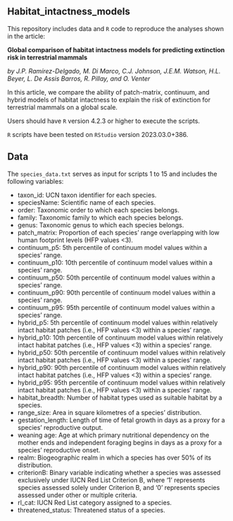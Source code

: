 ## Habitat_intactness_models #



This repository includes data and `R` code to reproduce the analyses shown in the article:

**Global comparison of habitat intactness models for predicting extinction risk in terrestrial mammals**

_by J.P. Ramírez-Delgado, M. Di Marco, C.J. Johnson, J.E.M. Watson, H.L. Beyer, L. De Assis Barros, R. Pillay, and O. Venter_

In this article, we compare the ability of patch-matrix, continuum, and hybrid models of habitat intactness to explain the risk of extinction for terrestrial mammals on a global scale.

Users should have `R` version 4.2.3 or higher to execute the scripts.

`R` scripts have been tested on `RStudio` version 2023.03.0+386.

## Data ##

The `species_data.txt` serves as input for scripts 1 to 15 and includes the following variables:
- taxon_id: UCN taxon identifier for each species.
- speciesName: Scientific name of each species.
- order: Taxonomic order to which each species belongs.
- family: Taxonomic family to which each species belongs.
- genus: Taxonomic genus to which each species belongs.
- patch_matrix: Proportion of each species’ range overlapping with low human footprint levels (HFP values <3).
- continuum_p5: 5th percentile of continuum model values within a species’ range.
- continuum_p10: 10th percentile of continuum model values within a species’ range.
- continuum_p50: 50th percentile of continuum model values within a species’ range.
- continuum_p90: 90th percentile of continuum model values within a species’ range.
- continuum_p95: 95th percentile of continuum model values within a species’ range.
- hybrid_p5: 5th percentile of continuum model values within relatively intact habitat patches (i.e., HFP values <3) within a species’ range.
- hybrid_p10: 10th percentile of continuum model values within relatively intact habitat patches (i.e., HFP values <3) within a species’ range.
- hybrid_p50: 50th percentile of continuum model values within relatively intact habitat patches (i.e., HFP values <3) within a species’ range.
- hybrid_p90: 90th percentile of continuum model values within relatively intact habitat patches (i.e., HFP values <3) within a species’ range.
- hybrid_p95: 95th percentile of continuum model values within relatively intact habitat patches (i.e., HFP values <3) within a species’ range.
- habitat_breadth: Number of habitat types used as suitable habitat by a species.
- range_size: Area in square kilometres of a species’ distribution.
- gestation_length: Length of time of fetal growth in days as a proxy for a species’ reproductive output.
- weaning age: Age at which primary nutritional dependency on the mother ends and independent foraging begins in days as a proxy for a species’ reproductive onset.
- realm: Biogeographic realm in which a species has over 50% of its distribution.
- criterionB: Binary variable indicating whether a species was assessed exclusively under IUCN Red List Criterion B, where ‘1’ represents species assessed solely under Criterion B, and ‘0’ represents species assessed under other or multiple criteria.
- rl_cat: IUCN Red List category assigned to a species.
- threatened_status: Threatened status of a species.
